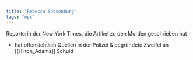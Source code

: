 ```yaml
---
title: "Rebecca Shosenburg"
tags: "npc"
---
```

Reporterin der New York Times, die Artikel zu den Morden geschrieben hat

* hat offensichtlich Quellen in der Polizei & begründete Zweifel an [[Hilton_Adams]] Schuld